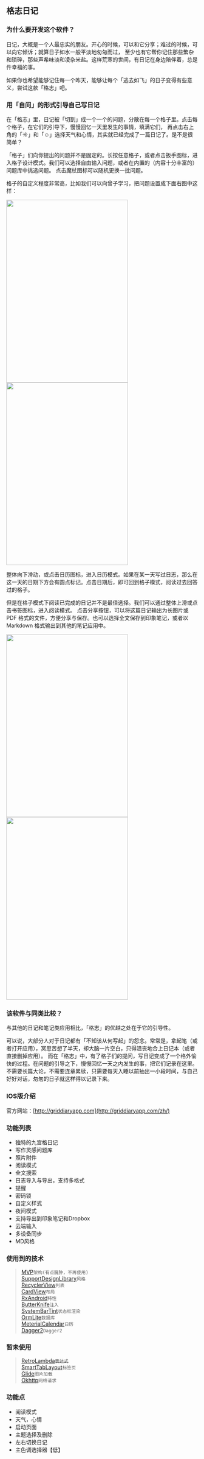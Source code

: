 格志日记
-------

### 为什么要开发这个软件？
日记，大概是一个人最忠实的朋友。开心的时候，可以和它分享；难过的时候，可以向它倾诉；就算日子如水一般平淡地匆匆而过，
至少也有它帮你记住那些繁杂和琐碎，那些声希味淡和凌杂米盐。这样荒寒的世间，有日记在身边陪伴着，总是件幸福的事。


如果你也希望能够记住每一个昨天，能够让每个「逃去如飞」的日子变得有些意义，尝试这款「格志」吧。

### 用「自问」的形式引导自己写日记
在「格志」里，日记被「切割」成一个一个的问题，分散在每一个格子里。点击每个格子，在它们的引导下，慢慢回忆一天里发生的事情，填满它们，
再点击右上角的「☼」和「☺」选择天气和心情，其实就已经完成了一篇日记了。是不是很简单？

「格子」们向你提出的问题并不是固定的。长按任意格子，或者点击扳手图标，进入格子设计模式。我们可以选择自由输入问题，或者在内置的（内容十分丰富的）问题库中挑选问题。
点击魔杖图标可以随机更换一批问题。

格子的自定义程度非常高，比如我们可以向曾子学习，把问题设置成下面右图中这样：

<img src="https://raw.githubusercontent.com/studiotang/GridDiary/master/screenshots/griddiary_desc_01.jpg" width = "320" height = "480" alt="" align=center />　<img src="https://raw.githubusercontent.com/studiotang/GridDiary/master/screenshots/griddiary_desc_02.jpg" width = "320" height = "480" alt="" align=center />　

整体向下滑动，或点击日历图标，进入日历模式。如果在某一天写过日志，那么在这一天的日期下方会有圆点标记。点击日期后，即可回到格子模式，阅读过去回答过的格子。

但是在格子模式下阅读已完成的日记并不是最佳选择。我们可以通过整体上滑或点击书签图标，进入阅读模式。
点击分享按钮，可以将这篇日记输出为长图片或 PDF 格式的文件，方便分享与保存。也可以选择全文保存到印象笔记，或者以 Markdown 格式输出到其他的笔记应用中。

<img src="https://raw.githubusercontent.com/studiotang/GridDiary/master/screenshots/griddiary_desc_03.jpg" width = "320" height = "480" alt="" align=center />　<img src="https://raw.githubusercontent.com/studiotang/GridDiary/master/screenshots/griddiary_desc_04.jpg" width = "320" height = "480" alt="" align=center />　
     
### 该软件与同类比较？
与其他的日记和笔记类应用相比，「格志」的优越之处在于它的引导性。

可以说，大部分人对于日记都有「不知该从何写起」的怨念。常常是，拿起笔（或者打开应用），冥思苦想了半天，却大脑一片空白，只得沮丧地合上日记本（或者直接删掉应用）。
而在「格志」中，有了格子们的提问，写日记变成了一个格外愉快的过程。在问题的引导之下，慢慢回忆一天之内发生的事，把它们记录在这里。
不需要长篇大论，不需要连章累牍，只需要每天入睡以前抽出一小段时间，与自己好好对话，匆匆的日子就这样得以记录下来。

### IOS版介绍
官方网站：[http://griddiaryapp.com](http://griddiaryapp.com/zh/)

### 功能列表
* 独特的九宫格日记
* 写作灵感问题库
* 照片附件
* 阅读模式
* 全文搜索
* 日志导入与导出，支持多格式
* 提醒
* 密码锁
* 自定义样式
* 夜间模式
* 支持导出到印象笔记和Dropbox
* 云端输入
* 多设备同步
* MD风格

### 使用到的技术
>[MVP]()`架构(有点臃肿，不再使用)`<br/>
>[SupportDesignLibrary](http://androiddoc.qiniudn.com/tools/support-library/features.html#design)`风格`<br/>
>[RecyclerView]()`列表`<br/>
>[CardView]()`布局`<br/>
>[RxAndroid](https://github.com/ReactiveX/RxAndroid)`特性`<br/>
>[ButterKnife](https://github.com/JakeWharton/butterknife)`注入`<br/>
>[SystemBarTint](https://github.com/jgilfelt/SystemBarTint)`状态栏渲染`<br/>
>[OrmLite](http://ormlite.com)`数据库`<br/>
>[MeterialCalendar](https://github.com/prolificinteractive/material-calendarview)`日历`<br/>
>[Dagger2]()`Dagger2`<br/>

### 暂未使用
>[RetroLambda](https://github.com/evant/gradle-retrolambda)~~`表达式`~~<br/>
>[SmartTabLayout](https://github.com/ogaclejapan/SmartTabLayout)`标签页`<br/>
>[Glide](https://github.com/bumptech/glide)`图片加载`<br/>
>[Okhttp](https://github.com/square/okhttp)`网络请求`<br/>

### 功能点
* 阅读模式
* 天气，心情
* 启动页面
* 主题选择及删除
* 左右切换日记
* 主色调选择器【低】

